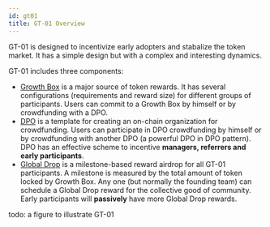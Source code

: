 ```yaml
---
id: gt01
title: GT-01 Overview
---
```


GT-01 is designed to incentivize early adopters and stabalize the token market. It has a simple design but with a complex and interesting dynamics.

GT-01 includes three components:
- [Growth Box](growthbox_rule.md) is a major source of token rewards. It has several configurations (requirements and reward size) for different groups of participants. Users can commit to a Growth Box by himself or by crowdfunding with a DPO.
- [DPO](dpo_rule.md) is a template for creating an on-chain organization for crowdfunding. Users can participate in DPO crowdfunding by himself or by crowdfunding with another DPO (a powerful DPO in DPO pattern). DPO has an effective scheme to incentive **managers, referrers and early participants**.
- [Global Drop](globaldrop.md) is a milestone-based reward airdrop for all GT-01 participants. A milestone is measured by the total amount of token locked by Growth Box. Any one (but normally the founding team) can schedule a Global Drop reward for the collective good of community. Early participants will **passively** have more Global Drop rewards.

todo: a figure to illustrate GT-01
